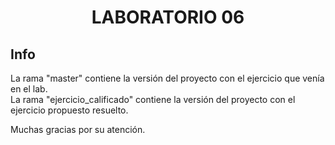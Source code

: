 <h1 align="center"> LABORATORIO 06 </h1>  

## Info  


La rama "master" contiene la versión del proyecto con el ejercicio que venía en el lab.  
La rama "ejercicio_calificado" contiene la versión del proyecto con el ejercicio propuesto resuelto.  

Muchas gracias por su atención.

